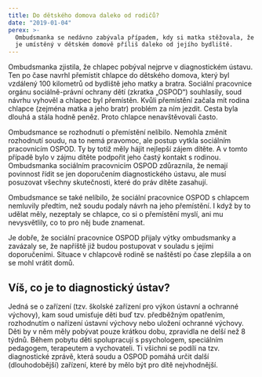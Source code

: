 ```yaml
---
title: Do dětského domova daleko od rodičů?
date: "2019-01-04"
perex: >-
  Ombudsmanka se nedávno zabývala případem, kdy si matka stěžovala, že její syn
  je umístěný v dětském domově příliš daleko od jejího bydliště.
---
```




Ombudsmanka zjistila, že chlapec pobýval nejprve v diagnostickém ústavu. Ten po čase navrhl přemístit chlapce do dětského domova, který byl vzdálený 100 kilometrů od bydliště jeho matky a bratra. Sociální pracovnice orgánu sociálně-právní ochrany dětí (zkratka „OSPOD“) souhlasily, soud návrhu vyhověl a chlapec byl přemístěn. Kvůli přemístění začala mít rodina chlapce (zejména matka a jeho bratr) problém za ním jezdit. Cesta byla dlouhá a stála hodně peněz. Proto chlapce nenavštěvovali často.



Ombudsmance se rozhodnutí o přemístění nelíbilo. Nemohla změnit rozhodnutí soudu, na to nemá pravomoc, ale postup vytkla sociálním pracovnicím OSPOD. Ty by totiž měly hájit nejlepší zájem dítěte. A v tomto případě bylo v zájmu dítěte podpořit jeho častý kontakt s rodinou. Ombudsmanka sociálním pracovnicím OSPOD zdůraznila, že nemají povinnost řídit se jen doporučením diagnostického ústavu, ale musí posuzovat všechny skutečnosti, které do práv dítěte zasahují.



Ombudsmance se také nelíbilo, že sociální pracovnice OSPOD s chlapcem nemluvily předtím, než soudu podaly návrh na jeho přemístění. I když  by to udělat měly, nezeptaly se chlapce, co si o přemístění myslí, ani mu nevysvětlily, co to pro něj bude znamenat. 



Je dobře, že sociální pracovnice OSPOD přijaly výtky ombudsmanky a zavázaly se, že napříště již budou postupovat v souladu s jejími doporučeními. Situace v chlapcově rodině se naštěstí po čase zlepšila a on se mohl vrátit domů. 

## Víš, co je to diagnostický ústav?

Jedná se o zařízení (tzv. školské zařízení pro výkon ústavní a ochranné výchovy), kam soud umisťuje děti buď tzv. předběžným opatřením, rozhodnutím o nařízení ústavní výchovy nebo uložení ochranné výchovy. Děti by v něm měly pobývat pouze krátkou dobu, zpravidla ne delší než 8 týdnů. Během pobytu děti spolupracují s psychologem, speciálním pedagogem, terapeutem a vychovateli. Ti všichni se podílí na tzv. diagnostické zprávě, která soudu a OSPOD pomáhá určit další (dlouhodobější) zařízení, které by mělo být pro dítě nejvhodnější.


